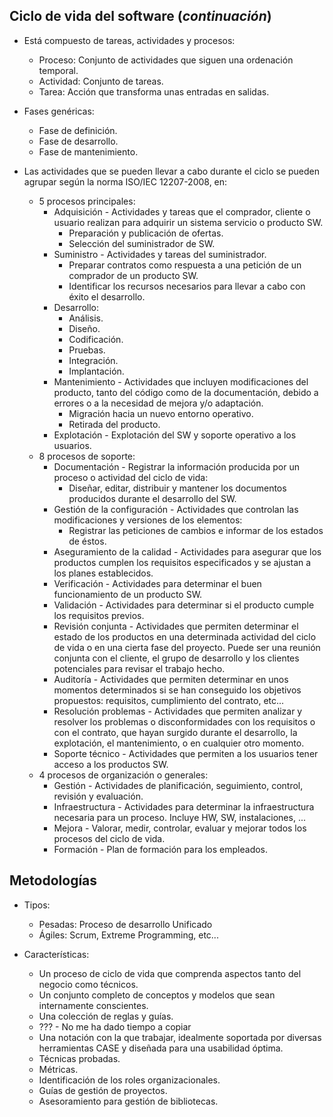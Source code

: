 ## Ciclo de vida del software (*continuación*)

- Está compuesto de tareas, actividades y procesos:
    - Proceso: Conjunto de actividades que siguen una ordenación temporal.
    - Actividad: Conjunto de tareas.
    - Tarea: Acción que transforma unas entradas en salidas.

- Fases genéricas:
    - Fase de definición.
    - Fase de desarrollo.
    - Fase de mantenimiento.

- Las actividades que se pueden llevar a cabo durante el ciclo se pueden agrupar según la norma ISO/IEC 12207-2008, en:
    - 5 procesos principales:
        - Adquisición - Actividades y tareas que el comprador, cliente o usuario realizan para adquirir un sistema servicio o producto SW.
            - Preparación y publicación de ofertas.
            - Selección del suministrador de SW.
        - Suministro - Actividades y tareas del suministrador.
            - Preparar contratos como respuesta a una petición de un comprador de un producto SW.
            - Identificar los recursos necesarios para llevar a cabo con éxito el desarrollo.
        - Desarrollo:
            - Análisis.
            - Diseño.
            - Codificación.
            - Pruebas.
            - Integración.
            - Implantación.
        - Mantenimiento - Actividades que incluyen modificaciones del producto, tanto del código como de la documentación, debido a errores o a la necesidad de mejora y/o adaptación.
            - Migración hacia un nuevo entorno operativo.
            - Retirada del producto.
        - Explotación - Explotación del SW y soporte operativo a los usuarios.
    - 8 procesos de soporte:
        - Documentación - Registrar la información producida por un proceso o actividad del ciclo de vida:
            - Diseñar, editar, distribuir y mantener los documentos producidos durante el desarrollo del SW.
        - Gestión de la configuración - Actividades que controlan las modificaciones y versiones de los elementos:
            - Registrar las peticiones de cambios e informar de los estados de éstos.
        - Aseguramiento de la calidad - Actividades para asegurar que los productos cumplen los requisitos especificados y se ajustan a los planes establecidos.
        - Verificación - Actividades para determinar el buen funcionamiento de un producto SW.
        - Validación - Actividades para determinar si el producto cumple los requisitos previos.
        - Revisión conjunta - Actividades que permiten determinar el estado de los productos en una determinada actividad del ciclo de vida o en una cierta fase del proyecto. Puede ser una reunión conjunta con el cliente, el grupo de desarrollo y los clientes potenciales para revisar el trabajo hecho.
        - Auditoría - Actividades que permiten determinar en unos momentos determinados si se han conseguido los objetivos propuestos: requisitos, cumplimiento del contrato, etc...
        - Resolución problemas - Actividades que permiten analizar y resolver los problemas o disconformidades con los requisitos o con el contrato, que hayan surgido durante el desarrollo, la explotación, el mantenimiento, o en cualquier otro momento.
        - Soporte técnico - Actividades que permiten a los usuarios tener acceso a los productos SW.
    - 4 procesos de organización o generales:
        - Gestión - Actividades de planificación, seguimiento, control, revisión y evaluación.
        - Infraestructura - Actividades para determinar la infraestructura necesaria para un proceso. Incluye HW, SW, instalaciones, ...
        - Mejora - Valorar, medir, controlar, evaluar y mejorar todos los procesos del ciclo de vida.
        - Formación - Plan de formación para los empleados.

## Metodologías

- Tipos:
    - Pesadas: Proceso de desarrollo Unificado
    - Ágiles: Scrum, Extreme Programming, etc...

- Características:
    - Un proceso de ciclo de vida que comprenda aspectos tanto del negocio como técnicos.
    - Un conjunto completo de conceptos y modelos que sean internamente conscientes.
    - Una colección de reglas y guías.
    - ??? - No me ha dado tiempo a copiar
    - Una notación con la que trabajar, idealmente soportada por diversas herramientas CASE y diseñada para una usabilidad óptima.
    - Técnicas probadas.
    - Métricas.
    - Identificación de los roles organizacionales.
    - Guías de gestión de proyectos.
    - Asesoramiento para gestión de bibliotecas.
